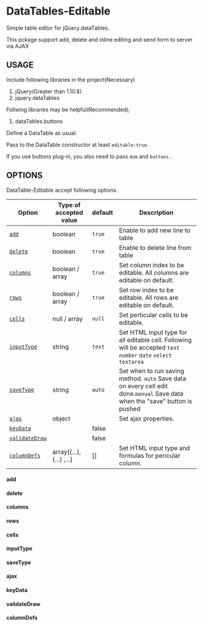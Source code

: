 # DataTables-Editable
Simple table editor for jQuery.dataTables.

This pckage support add, delete and inline editing and send form to server via AJAX

## USAGE
Include following libraries in the project(Necessary)

1. jQuery(Greater than 1.10.8)
2. jquery.dataTables

Follwing libraries may be helpful(Recommended);
1. dataTables.buttons

Define a DataTable as usual.

Pass to the DataTable constructor at least `editable:true`.

If you use buttons plug-in, you also need to pass `dom` and  `buttons` .

## OPTIONS
DataTable-Editable accept following options.

| Option | Type of accepted value | default | Description |
| --- | --- | --- | --- |
| [`add`](#add) | boolean | `true` | Enable to add new line to table |
| [`delete`](#delete) | boolean | `true` | Enable to delete line from table |
| [`columns`](#columns) | boolean / array | `true` | Set column index to be editable. All columns are editable on default. |
| [`rows`](#rows) | boolean / array  | `true` | Set row index to be editable. All rows are editable on default. |
| [`cells`](#cells) | null / array | `null` | Set perticular cells to be editable. |
| [`inputType`](#inputType) | string | `text` | Set HTML input type for all editable cell. Following will be accepted `text` `number` `date` `select` `textarea` |
| [`saveType`](#saveType) | string | `auto` | Set when to run saving method. `auto` Save data on every cell edit done.`manual` Save data when the "save" button is pushed |
| [`ajax`](#ajax) | object | | Set ajax properties. |
| [`keyData`](#keyData) | | false | |
| [`validateDraw`](#validateDraw) | | false | |
| [`columnDefs`](#columnDefs) | array[{...}, {...} ,...] | [] | Set HTML input type and formulas for pericular column.|

#### add
#### delete

#### columns
#### rows
#### cells
#### inputType
#### saveType
#### ajax
#### keyData
#### validateDraw
#### columnDefs
